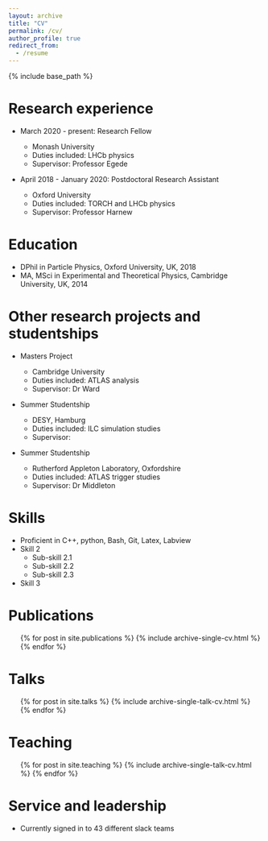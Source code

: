 ```yaml
---
layout: archive
title: "CV"
permalink: /cv/
author_profile: true
redirect_from:
  - /resume
---
```


{% include base_path %}


Research experience
======
* March 2020 - present: Research Fellow
  * Monash University
  * Duties included: LHCb physics
  * Supervisor: Professor Egede 

* April 2018 - January 2020: Postdoctoral Research Assistant
  * Oxford University
  * Duties included: TORCH and LHCb physics 
  * Supervisor: Professor Harnew


Education
======
* DPhil in Particle Physics, Oxford University, UK, 2018
* MA, MSci in Experimental and Theoretical Physics, Cambridge University, UK, 2014


Other research projects and studentships
======
* Masters Project
  * Cambridge University
  * Duties included: ATLAS analysis
  * Supervisor: Dr Ward

* Summer Studentship
  * DESY, Hamburg
  * Duties included: ILC simulation studies 
  * Supervisor: 

* Summer Studentship
  * Rutherford Appleton Laboratory, Oxfordshire 
  * Duties included: ATLAS trigger studies
  * Supervisor: Dr Middleton


Skills
======
* Proficient in C++, python, Bash, Git, Latex, Labview 
* Skill 2
  * Sub-skill 2.1
  * Sub-skill 2.2
  * Sub-skill 2.3
* Skill 3

Publications
======
  <ul>{% for post in site.publications %}
    {% include archive-single-cv.html %}
  {% endfor %}</ul>
  
Talks
======
  <ul>{% for post in site.talks %}
    {% include archive-single-talk-cv.html %}
  {% endfor %}</ul>

Teaching
======
  <ul>{% for post in site.teaching %}
    {% include archive-single-talk-cv.html %}
  {% endfor %}</ul>

  
Service and leadership
======
* Currently signed in to 43 different slack teams
